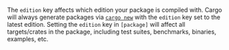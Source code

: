 The `edition` key affects which edition your package is compiled with. Cargo
will always generate packages via [`cargo new`](https://doc.rust-lang.org/cargo/commands/cargo-new.html) with the `edition` key set to the
latest edition. Setting the `edition` key in `[package]` will affect all
targets/crates in the package, including test suites, benchmarks, binaries,
examples, etc.